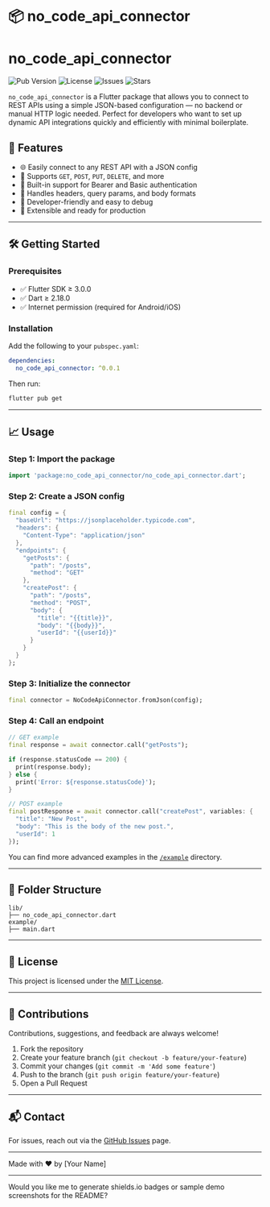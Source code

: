 # 📦 no\_code\_api\_connector

# no_code_api_connector

![Pub Version](https://img.shields.io/pub/v/no_code_api_connector)
![License](https://img.shields.io/github/license/dhrruvchotai/no_code_api_connector)
![Issues](https://img.shields.io/github/issues/dhrruvchotai/no_code_api_connector)
![Stars](https://img.shields.io/github/stars/dhrruvchotai/no_code_api_connector?style=social)


`no_code_api_connector` is a Flutter package that allows you to connect to REST APIs using a simple JSON-based configuration — no backend or manual HTTP logic needed. Perfect for developers who want to set up dynamic API integrations quickly and efficiently with minimal boilerplate.

## 🚀 Features

* 🌐 Easily connect to any REST API with a JSON config
* 🧩 Supports `GET`, `POST`, `PUT`, `DELETE`, and more
* 🔐 Built-in support for Bearer and Basic authentication
* 🔄 Handles headers, query params, and body formats
* 🧪 Developer-friendly and easy to debug
* 🧰 Extensible and ready for production

---

## 🛠 Getting Started

### Prerequisites

* ✅ Flutter SDK ≥ 3.0.0
* ✅ Dart ≥ 2.18.0
* ✅ Internet permission (required for Android/iOS)

### Installation

Add the following to your `pubspec.yaml`:

```yaml
dependencies:
  no_code_api_connector: ^0.0.1
```

Then run:

```bash
flutter pub get
```

---

## 📈 Usage

### Step 1: Import the package

```dart
import 'package:no_code_api_connector/no_code_api_connector.dart';
```

### Step 2: Create a JSON config

```dart
final config = {
  "baseUrl": "https://jsonplaceholder.typicode.com",
  "headers": {
    "Content-Type": "application/json"
  },
  "endpoints": {
    "getPosts": {
      "path": "/posts",
      "method": "GET"
    },
    "createPost": {
      "path": "/posts",
      "method": "POST",
      "body": {
        "title": "{{title}}",
        "body": "{{body}}",
        "userId": "{{userId}}"
      }
    }
  }
};
```

### Step 3: Initialize the connector

```dart
final connector = NoCodeApiConnector.fromJson(config);
```

### Step 4: Call an endpoint

```dart
// GET example
final response = await connector.call("getPosts");

if (response.statusCode == 200) {
  print(response.body);
} else {
  print('Error: ${response.statusCode}');
}

// POST example
final postResponse = await connector.call("createPost", variables: {
  "title": "New Post",
  "body": "This is the body of the new post.",
  "userId": 1
});
```

You can find more advanced examples in the [`/example`](./example) directory.

---

## 📁 Folder Structure

```text
lib/
├── no_code_api_connector.dart
example/
├── main.dart
```

---

## 📄 License

This project is licensed under the [MIT License](LICENSE).

---

## 🙌 Contributions

Contributions, suggestions, and feedback are always welcome!

1. Fork the repository
2. Create your feature branch (`git checkout -b feature/your-feature`)
3. Commit your changes (`git commit -m 'Add some feature'`)
4. Push to the branch (`git push origin feature/your-feature`)
5. Open a Pull Request

---

## 📬 Contact

For issues, reach out via the [GitHub Issues](https://github.com/your-username/no_code_api_connector/issues) page.

---

Made with ❤️ by \[Your Name]

---

Would you like me to generate shields.io badges or sample demo screenshots for the README?
